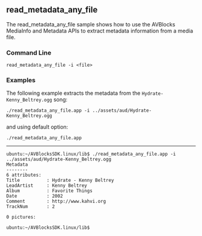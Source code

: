 ## read_metadata_any_file

The read_metadata_any_file sample shows how to use the AVBlocks MediaInfo and Metadata APIs to extract metadata information from a media file.

### Command Line

	read_metadata_any_file -i <file>
 
###	Examples

The following example extracts the metadata from the `Hydrate-Kenny_Beltrey.ogg` song:
	
	./read_metadata_any_file.app -i ../assets/aud/Hydrate-Kenny_Beltrey.ogg

and using default option:

    ./read_metadata_any_file.app
***

    ubuntu:~/AVBlocksSDK.linux/lib$ ./read_metadata_any_file.app -i ../assets/aud/Hydrate-Kenny_Beltrey.ogg
    Metadata
    --------
    6 attributes:
    Title          : Hydrate - Kenny Beltrey
    LeadArtist     : Kenny Beltrey
    Album          : Favorite Things
    Date           : 2002
    Comment        : http://www.kahvi.org
    TrackNum       : 2
    
    0 pictures:
    
    ubuntu:~/AVBlocksSDK.linux/lib$ 
